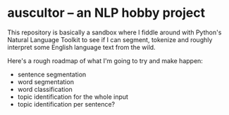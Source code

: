 auscultor – an NLP hobby project
================================

This repository is basically a sandbox where I fiddle around with
Python's Natural Language Toolkit to see if I can segment, tokenize
and roughly interpret some English language text from the wild.

Here's a rough roadmap of what I'm going to try and make happen:
- sentence segmentation
- word segmentation
- word classification
- topic identification for the whole input
- topic identification per sentence?